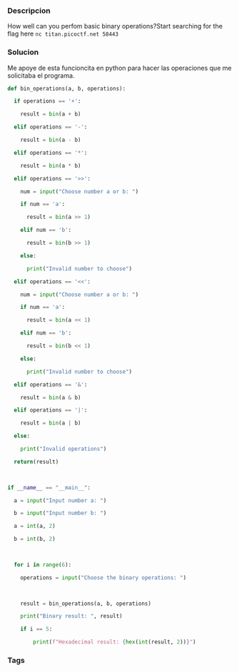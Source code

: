 ### Descripcion
How well can you perfom basic binary operations?Start searching for the flag here `nc titan.picoctf.net 58443`
### Solucion
Me apoye de esta funcioncita en python para hacer las operaciones que me solicitaba el programa.
```python
def bin_operations(a, b, operations):

  if operations == '+':

    result = bin(a + b)

  elif operations == '-':

    result = bin(a - b)

  elif operations == '*':

    result = bin(a * b)

  elif operations == '>>':

    num = input("Choose number a or b: ")

    if num == 'a':

      result = bin(a >> 1)

    elif num == 'b':

      result = bin(b >> 1)

    else:

      print("Invalid number to choose")

  elif operations == '<<':

    num = input("Choose number a or b: ")

    if num == 'a':

      result = bin(a << 1)

    elif num == 'b':

      result = bin(b << 1)

    else:

      print("Invalid number to choose")

  elif operations == '&':

    result = bin(a & b)

  elif operations == '|':

    result = bin(a | b)

  else:

    print("Invalid operations")

  return(result)

  

if __name__ == "__main__":

  a = input("Input number a: ")

  b = input("Input number b: ")

  a = int(a, 2)

  b = int(b, 2)

  

  for i in range(6):

    operations = input("Choose the binary operations: ")

  

    result = bin_operations(a, b, operations)

    print("Binary result: ", result)

    if i == 5:

        print(f"Hexadecimal result: {hex(int(result, 2))}")
```
### Tags
